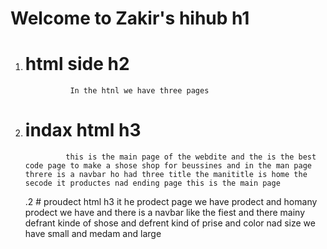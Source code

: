  # Welcome to Zakir's hihub h1
 1. # html side h2
                  In the htnl we have three pages 
1. # indax html h3
                this is the main page of the webdite and the is the best code page to make a shose shop for beussines and in the man page threre is a navbar ho had three title the manititle is home the secode it productes nad ending page this is the main page
   .2 # proudect html h3
                       it he prodect page we have prodect and homany prodect we have and there is a navbar like the fiest and there mainy defrant kinde of shose and defrent kind of prise and color nad size we have small and medam and large
                       

